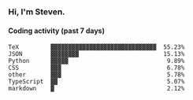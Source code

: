 ### Hi, I'm Steven.

#### Coding activity (past 7 days)
```
TeX         ▓▓▓▓▓▓▓▓▓▓▓▓▓▓▓▓▓▓▓▓▓▓▓▓▓▓▓▓▓▓  55.23%
JSON        ▓▓▓▓▓▓▓▓                        15.13%
Python      ▓▓▓▓▓                            9.89%
CSS         ▓▓▓                              6.78%
other       ▓▓▓                              5.78%
TypeScript  ▓▓                               5.07%
markdown    ▓                                2.12%
```
